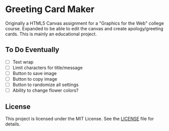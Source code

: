 # Greeting Card Maker

Originally a HTML5 Canvas assignment for a "Graphics for the Web" college course. Expanded to be able to edit the canvas and create apology/greeting cards. This is mainly an educational project.

## To Do Eventually

- [ ] Text wrap
- [ ] Limit characters for title/message
- [ ] Button to save image
- [ ] Button to copy image
- [ ] Button to randomize all settings
- [ ] Ability to change flower colors?

## License

This project is licensed under the MIT License. See the [LICENSE](LICENSE) file for details.

